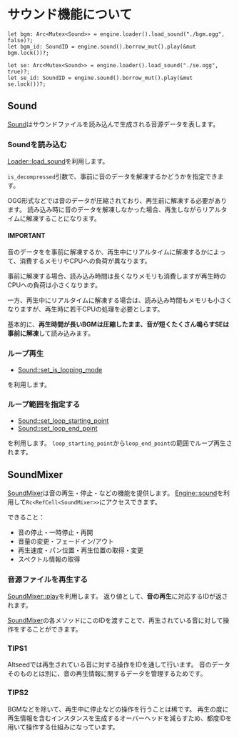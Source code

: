 # サウンド機能について

```ignore
let bgm: Arc<Mutex<Sound>> = engine.loader().load_sound("./bgm.ogg", false)?;
let bgm_id: SoundID = engine.sound().borrow_mut().play(&mut bgm.lock())?;

let se: Arc<Mutex<Sound>> = engine.loader().load_sound("./se.ogg", true)?;
let se_id: SoundID = engine.sound().borrow_mut().play(&mut se.lock())?;
```

## Sound

[Sound](../../core/struct.Sound.html)はサウンドファイルを読み込んで生成される音源データを表します。

### Soundを読み込む
[Loader::load_sound](../../engine/struct.Loader.html#method.load_sound)を利用します。

`is_decompressed`引数で、事前に音のデータを解凍するかどうかを指定できます。

OGG形式などでは音のデータが圧縮されており、再生前に解凍する必要があります。
読み込み時に音のデータを解凍しなかった場合、再生しながらリアルタイムに解凍することになります。

#### IMPORTANT
音のデータをを事前に解凍するか、再生中にリアルタイムに解凍するかによって、消費するメモリやCPUへの負荷が異なります。

事前に解凍する場合、読み込み時間は長くなりメモリも消費しますが再生時のCPUへの負荷は小さくなります。

一方、再生中にリアルタイムに解凍する場合は、読み込み時間もメモリも小さくなりますが、再生時に若干CPUの処理を必要とします。

基本的に、**再生時間が長いBGMは圧縮したまま、音が短くたくさん鳴らすSEは事前に解凍**して読み込みます。

### ループ再生
- [Sound::set_is_looping_mode](../../core/struct.Sound.html#method.set_is_looping_mode)

を利用します。

### ループ範囲を指定する
- [Sound::set_loop_starting_point](../../core/struct.Sound.html#method.set_loop_starting_point)
- [Sound::set_loop_end_point](../../core/struct.Sound.html#method.set_loop_end_point)

を利用します。
`loop_starting_point`から`loop_end_point`の範囲でループ再生されます。

<!-- ![loop](loop.png) -->

## SoundMixer
[SoundMixer](../../core/struct.SoundMixer.html)は音の再生・停止・などの機能を提供します。
[Engine::sound](../../engine/struct.Engine.html#method.sound)を利用して`Rc<RefCell<SoundMixer>>`にアクセスできます。

できること：
- 音の停止・一時停止・再開
- 音量の変更・フェードイン/アウト
- 再生速度・パン位置・再生位置の取得・変更
- スペクトル情報の取得

### 音源ファイルを再生する
[SoundMixer::play](../../core/struct.SoundMixer.html#method.play)を利用します。
返り値として、**音の再生**に対応するIDが返されます。

[SoundMixer](../../core/struct.SoundMixer.html)の各メソッドにこのIDを渡すことで、再生されている音に対して操作をすることができます。  

### TIPS1
Altseedでは再生されている音に対する操作をIDを通して行います。
音のデータそのものとは別に、音の再生情報に関するデータを管理するためです。

### TIPS2
BGMなどを除いて、再生中に停止などの操作を行うことは稀です。
再生の度に再生情報を含むインスタンスを生成するオーバーヘッドを減らすため、都度IDを用いて操作する仕組みになっています。

<!-- ## サンプル TODO

### 効果音の再生

[!code-csharp[Main](../../Src/Samples/Sound/SE.cs)]

### BGMの再生

[!code-csharp[Main](../../Src/Samples/Sound/BGM.cs)]

### BGMのループ再生

[!code-csharp[Main](../../Src/Samples/Sound/LoopingBGM.cs)] -->
